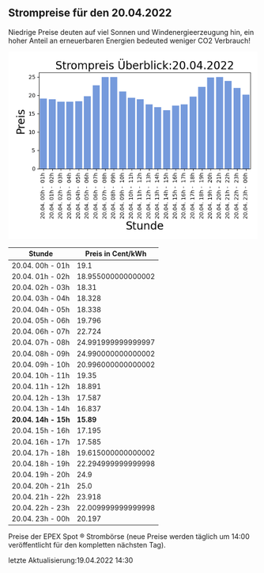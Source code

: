 
## Strompreise für den 20.04.2022

Niedrige Preise deuten auf viel Sonnen und Windenergieerzeugung hin, ein hoher Anteil an erneuerbaren Energien bedeuted weniger CO2 Verbrauch!

![Strompreis übersicht](imgs/strompreis_uebersicht.png)

| Stunde | Preis in Cent/kWh |
|---|---|
| 20.04. 00h -  01h | 19.1 | 
| 20.04. 01h -  02h | 18.955000000000002 | 
| 20.04. 02h -  03h | 18.31 | 
| 20.04. 03h -  04h | 18.328 | 
| 20.04. 04h -  05h | 18.338 | 
| 20.04. 05h -  06h | 19.796 | 
| 20.04. 06h -  07h | 22.724 | 
| 20.04. 07h -  08h | 24.991999999999997 | 
| 20.04. 08h -  09h | 24.990000000000002 | 
| 20.04. 09h -  10h | 20.996000000000002 | 
| 20.04. 10h -  11h | 19.35 | 
| 20.04. 11h -  12h | 18.891 | 
| 20.04. 12h -  13h | 17.587 | 
| 20.04. 13h -  14h | 16.837 | 
| **20.04. 14h -  15h** | **15.89** | 
| 20.04. 15h -  16h | 17.195 | 
| 20.04. 16h -  17h | 17.585 | 
| 20.04. 17h -  18h | 19.615000000000002 | 
| 20.04. 18h -  19h | 22.294999999999998 | 
| 20.04. 19h -  20h | 24.9 | 
| 20.04. 20h -  21h | 25.0 | 
| 20.04. 21h -  22h | 23.918 | 
| 20.04. 22h -  23h | 22.009999999999998 | 
| 20.04. 23h -  00h | 20.197 | 

Preise der EPEX Spot ® Strombörse (neue Preise werden täglich um 14:00 veröffentlicht für den kompletten nächsten Tag).

letzte Aktualisierung:19.04.2022 14:30